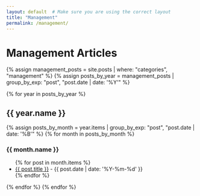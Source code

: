 ```yaml
---
layout: default  # Make sure you are using the correct layout
title: "Management"
permalink: /management/
---
```


<h1>Management Articles</h1>

{% assign management_posts = site.posts | where: "categories", "management" %}
{% assign posts_by_year = management_posts | group_by_exp: "post", "post.date | date: '%Y'" %}

{% for year in posts_by_year %}
  <h2>{{ year.name }}</h2>
  {% assign posts_by_month = year.items | group_by_exp: "post", "post.date | date: '%B'" %}
  {% for month in posts_by_month %}
    <h3>{{ month.name }}</h3>
    <ul>
      {% for post in month.items %}
        <li><a href="{{ post.url }}">{{ post.title }}</a> - {{ post.date | date: '%Y-%m-%d' }}</li>
      {% endfor %}
    </ul>
  {% endfor %}
{% endfor %}
